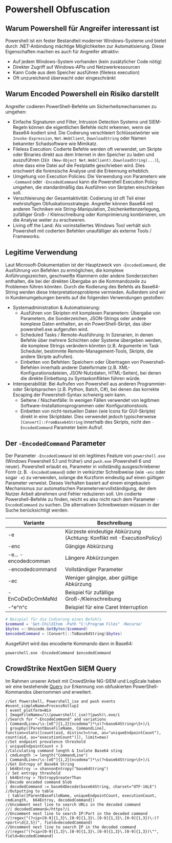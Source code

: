 # Powershell Obfuscation 

## Warum Powershell für Angreifer interessant ist

Powershell ist ein fester Bestandteil moderner Windows-Systeme und bietet durch .NET-Anbindung mächtige Möglichkeiten zur Automatisierung. Diese Eigenschaften machen es auch für Angreifer attraktiv:

- Auf jedem Windows-System vorhanden (kein zusätzlicher Code nötig)
- Direkter Zugriff auf Windows-APIs und Netzwerkressourcen
- Kann Code aus dem Speicher ausführen (fileless execution)
- Oft unzureichend überwacht oder eingeschränkt

## Warum Encoded Powershell ein Risiko darstellt
Angreifer codieren PowerShell-Befehle um Sicherheitsmechanismen zu umgehen:

* Einfache Signaturen und Filter, Intrusion Detection Systems und SIEM-Regeln können die eigentlichen Befehle nicht erkennen, wenn sie Base64-kodiert sind. Die Codierung verschleiert Schlüsselwörter wie `Invoke-Expression`, `Net.WebClient`, `DownloadString` oder Namen bekannter Schadsoftware wie Mimikatz.   
* Fileless Execution: Codierte Befehle werden oft verwendet, um Skripte oder Binaries direkt aus dem Internet in den Speicher zu laden und auszuführen (`IEX (New-Object Net.WebClient).DownloadString(...)`), ohne dass eine Datei auf die Festplatte geschrieben wird. Dies erschwert die forensische Analyse und die Erkennung erheblich.
* Umgehung von Execution Policies: Die Verwendung von Parametern wie `-Command` oder `-EncodedCommand` kann die Powershell Execution Policy umgehen, die standardmäßig das Ausführen von Skripten einschränken soll.
* Verschleierung der Gesamtaktivität: Codierung ist oft Teil einer mehrstufigen Obfuskationsstrategie. Angreifer können Base64 mit anderen Techniken wie String-Manipulation, Zeichenkettenzerlegung, zufälliger Groß- / Kleinschreibung oder Komprimierung kombinieren, um die Analyse weiter zu erschweren.
* Living off the Land: Als vorinstalliertes Windows Tool verhält sich Powershell mit codierten Befehlen unaufälliger als externe Tools / Frameworks.   

## Legitime Verwendung
Laut Microsoft-Dokumentation ist der Hauptzweck von `-EncodedCommand`, die Ausführung von Befehlen zu ermöglichen, die komplexe Anführungszeichen, geschweifte Klammern oder andere Sonderzeichen enthalten, die bei der direkten Übergabe an die Kommandozeile zu Problemen führen könnten. Durch die Kodierung des Befehls als Base64-String werden diese Interpretationsprobleme vermieden. Außerdem sind wir in Kundenumgebungen bereits auf die folgenden Verwendungen gestoßen: 

* Systemadministration & Automatisierung:
  * Ausführen von Skripten mit komplexen Parametern: Übergabe von Parametern, die Sonderzeichen, JSON-Strings oder andere komplexe Daten enthalten, an ein PowerShell-Skript, das über powershell.exe aufgerufen wird.
  * Scheduled Tasks / Remote-Ausführung: In Szenarien, in denen Befehle über mehrere Schichten oder Systeme übergeben werden, die komplexe Strings verändern könnten (z.B. Argumente im Task Scheduler, bestimmte Remote-Management-Tools, Skripte, die andere Skripte aufrufen).
  * Einbetten von Befehlen: Speichern oder Übertragen von Powershell-Befehlen innerhalb anderer Dateiformate (z.B. XML-Konfigurationsdateien, JSON-Nutzdaten, HTML-Seiten), bei denen die direkte Einbettung zu Syntaxkonflikten führen würde.
* Interoperabilität: Bei Aufrufen von Powershell aus anderen Programmier- oder Skriptsprachen (z.B. Python, Batch, C#), bei denen das korrekte Escaping der Powershell-Syntax schwierig sein kann.
  * Seltene / Nischenfälle: In wenigen Fällen verwendet von legitimen Software-Installationsprogrammen oder Konfigurationstools.
  * Einbetten von nicht-textuellen Daten (wie Icons für GUI-Skripte) direkt in eine Skriptdatei. Dies verwendet jedoch typischerweise `[Convert]::FromBase64String` innerhalb des Skripts, nicht den `-EncodedCommand` Parameter beim Aufruf.

## Der `-EncodedCommand` Parameter
Der Parameter `-EncodedCommand` ist ein legitimes Feature von `powershell.exe` (Windows Powershell 5.1 und früher) und `pwsh.exe` (Powershell 6 und neuer).
Powershell erlaubt es, Parameter in vollständig ausgeschriebener Form (z. B. `-EncodedCommand`) oder in verkürzter Schreibweise (wie `-enc` oder sogar `-e`) zu verwenden, solange die Kurzform eindeutig auf einen gültigen Parameter verweist. Dieses Verhalten basiert auf einem eingebauten Mechanismus zur automatischen Parametervervollständigung, der dem Nutzer Arbeit abnehmen und Fehler reduzieren soll. Um codierte Powershell-Befehle zu finden, reicht es also nicht nach dem Parameter `-EncodedCommand` zu suchen. Die alternativen Schreibweisen müssen in der Suche berücksichtigt werden.

| Variante      | Beschreibung                             |
| ------------- |------------------------------------------|
|-e	| Kürzeste eindeutige Abkürzung (Achtung: Konflikt mit -ExecutionPolicy)|
|-enc	| Gängige Abkürzung|
|-e... -encodedcomman	| Längere Abkürzungen|
|-encodedcommand |	Vollständiger Parameter|
|-ec |	Weniger gängige, aber gültige Abkürzung|
|-EnCoDeDcOmMaNd	| Beispiel für zufällige Groß-/Kleinschreibung|
|-^e^n^c	| Beispiel für eine Caret Interruption|

``` Powershell Encoding
# Beispiel für die Codierung eines Befehls
$command = 'Get-ChildItem -Path "C:\Program Files" -Recurse'
$bytes =::Unicode.GetBytes($command)
$encodedCommand = [Convert]::ToBase64String($bytes)
```
Ausgeführt wird das encodierte Kommando dann in Base64:
```
powershell.exe -EncodedCommand $encodedCommand
```

## CrowdStrike NextGen SIEM Query
Im Rahmen unserer Arbeit mit CrowdStrike NG-SIEM und LogScale haben wir eine bestehende [Query](https://www.reddit.com/r/crowdstrike/comments/xm7lsn/20220923_cool_query_friday_logscale_humio/?rdt=54594) zur Erkennung von obfuskierten PowerShell-Kommandos übernommen und erweitert. 

```
//Get Powershell, Powershell_ise and pwsh events
#event_simpleName=ProcessRollup2 
| event_platform=Win 
| ImageFileName=/\\(powershell(_ise)?|pwsh)\.exe/i
//Search for "-EncodeCommand" and variations   
| CommandLine=/\s-[eE^]{1,2}[ncodema^]*\s(?<base64String>\S+)/i
| groupby([ParentBaseFileName, CommandLine], function=stats([count(aid, distinct=true, as="uniqueEndpointCount"), count(aid, as="executionCount")]), limit=max)
//Set endpoint prevalence threshold
| uniqueEndpointCount < 3
//Calculating command length & Isolate Base64 sting
| cmdLength := length("CommandLine")
| CommandLine=/\s-[eE^]{1,2}[ncodema^]*\s(?<base64String>\S+)/i
//Get Entropy of Base64 String
| b64Entroy := shannonEntropy("base64String")
// Set entropy threshold
| b64Entroy > ?EntropyGreaterThan
//Decode encoded command blob
| decodedCommand := base64Decode(base64String, charset="UTF-16LE")
//Outputting to table
 | table([ParentBaseFileName, uniqueEndpointCount, executionCount, cmdLength,  b64Entroy, decodedCommand])
//Uncomment next line to search URLs in the decoded command
//| decodedCommand=/https?/i
//Uncomment next line to search IP:Port in the decoded command 
//|regex("(?<ip>[0-9]{1,3}\.[0-9]{1,3}\.[0-9]{1,3}\.[0-9]{1,3})\:(?<port>\d{2,5})", field=decodedCommand)
//Uncomment next line to search IP in the decoded command 
//|regex("(?<ip>[0-9]{1,3}\.[0-9]{1,3}\.[0-9]{1,3}\.[0-9]{1,3})\"", field=decodedCommand)
```
